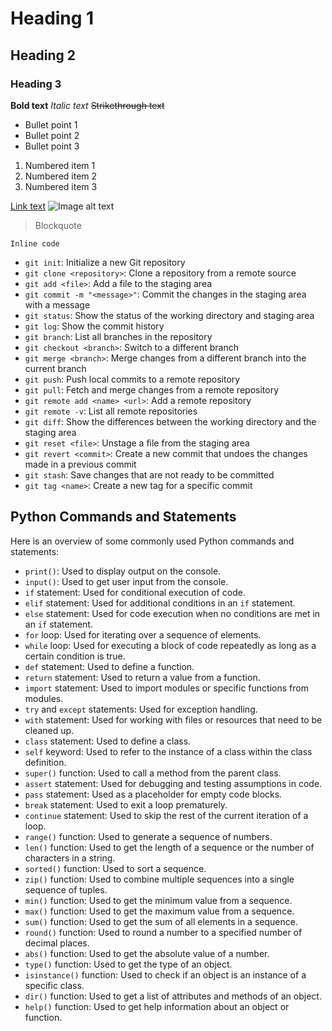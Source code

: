 # Heading 1
## Heading 2
### Heading 3

**Bold text**
*Italic text*
~~Strikethrough text~~

- Bullet point 1
- Bullet point 2
- Bullet point 3

1. Numbered item 1
2. Numbered item 2
3. Numbered item 3

[Link text](https://www.example.com)
![Image alt text](image.jpg)

> Blockquote

`Inline code`

- `git init`: Initialize a new Git repository
- `git clone <repository>`: Clone a repository from a remote source
- `git add <file>`: Add a file to the staging area
- `git commit -m "<message>"`: Commit the changes in the staging area with a message
- `git status`: Show the status of the working directory and staging area
- `git log`: Show the commit history
- `git branch`: List all branches in the repository
- `git checkout <branch>`: Switch to a different branch
- `git merge <branch>`: Merge changes from a different branch into the current branch
- `git push`: Push local commits to a remote repository
- `git pull`: Fetch and merge changes from a remote repository
- `git remote add <name> <url>`: Add a remote repository
- `git remote -v`: List all remote repositories
- `git diff`: Show the differences between the working directory and the staging area
- `git reset <file>`: Unstage a file from the staging area
- `git revert <commit>`: Create a new commit that undoes the changes made in a previous commit
- `git stash`: Save changes that are not ready to be committed
- `git tag <name>`: Create a new tag for a specific commit

## Python Commands and Statements

Here is an overview of some commonly used Python commands and statements:

- `print()`: Used to display output on the console.
- `input()`: Used to get user input from the console.
- `if` statement: Used for conditional execution of code.
- `elif` statement: Used for additional conditions in an `if` statement.
- `else` statement: Used for code execution when no conditions are met in an `if` statement.
- `for` loop: Used for iterating over a sequence of elements.
- `while` loop: Used for executing a block of code repeatedly as long as a certain condition is true.
- `def` statement: Used to define a function.
- `return` statement: Used to return a value from a function.
- `import` statement: Used to import modules or specific functions from modules.
- `try` and `except` statements: Used for exception handling.
- `with` statement: Used for working with files or resources that need to be cleaned up.
- `class` statement: Used to define a class.
- `self` keyword: Used to refer to the instance of a class within the class definition.
- `super()` function: Used to call a method from the parent class.
- `assert` statement: Used for debugging and testing assumptions in code.
- `pass` statement: Used as a placeholder for empty code blocks.
- `break` statement: Used to exit a loop prematurely.
- `continue` statement: Used to skip the rest of the current iteration of a loop.
- `range()` function: Used to generate a sequence of numbers.
- `len()` function: Used to get the length of a sequence or the number of characters in a string.
- `sorted()` function: Used to sort a sequence.
- `zip()` function: Used to combine multiple sequences into a single sequence of tuples.
- `min()` function: Used to get the minimum value from a sequence.
- `max()` function: Used to get the maximum value from a sequence.
- `sum()` function: Used to get the sum of all elements in a sequence.
- `round()` function: Used to round a number to a specified number of decimal places.
- `abs()` function: Used to get the absolute value of a number.
- `type()` function: Used to get the type of an object.
- `isinstance()` function: Used to check if an object is an instance of a specific class.
- `dir()` function: Used to get a list of attributes and methods of an object.
- `help()` function: Used to get help information about an object or function.

